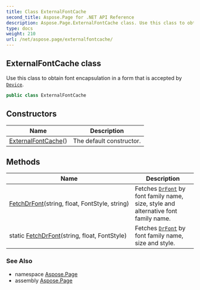 ```yaml
---
title: Class ExternalFontCache
second_title: Aspose.Page for .NET API Reference
description: Aspose.Page.ExternalFontCache class. Use this class to obtain font encapsulation in a form that is accepted by Device
type: docs
weight: 210
url: /net/aspose.page/externalfontcache/
---
```

## ExternalFontCache class

Use this class to obtain font encapsulation in a form that is accepted by [`Device`](../device/).

```csharp
public class ExternalFontCache
```

## Constructors

| Name | Description |
| --- | --- |
| [ExternalFontCache](externalfontcache/)() | The default constructor. |

## Methods

| Name | Description |
| --- | --- |
| [FetchDrFont](../../aspose.page/externalfontcache/fetchdrfont/)(string, float, FontStyle, string) | Fetches [`DrFont`](../../aspose.page.font/drfont/) by font family name, size, style and alternative font family name. |
| static [FetchDrFont](../../aspose.page/externalfontcache/fetchdrfont/)(string, float, FontStyle) | Fetches [`DrFont`](../../aspose.page.font/drfont/) by font family name, size and style. |

### See Also

* namespace [Aspose.Page](../../aspose.page/)
* assembly [Aspose.Page](../../)



